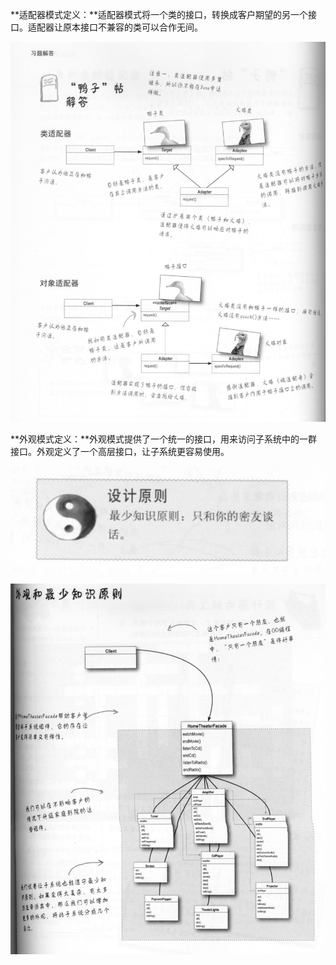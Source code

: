 ​	**适配器模式定义：**适配器模式将一个类的接口，转换成客户期望的另一个接口。适配器让原本接口不兼容的类可以合作无间。



![image-20210405164809248](适配器与外观模式.assets/image-20210405164809248.png)

​	**外观模式定义：**外观模式提供了一个统一的接口，用来访问子系统中的一群接口。外观定义了一个高层接口，让子系统更容易使用。

![image-20210405161451912](适配器与外观模式.assets/image-20210405161451912.png)

![image-20210405164901334](适配器与外观模式.assets/image-20210405164901334.png)
